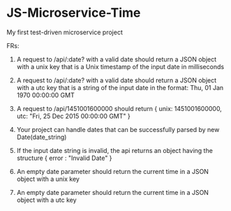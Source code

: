 # JS-Microservice-Time
My first test-driven microservice project

FRs:

1. A request to /api/:date? with a valid date should return a JSON object with a unix key that is a Unix timestamp of the input date in milliseconds

2. A request to /api/:date? with a valid date should return a JSON object with a utc key that is a string of the input date in the format: Thu, 01 Jan 1970 00:00:00 GMT

3. A request to /api/1451001600000 should return { unix: 1451001600000, utc: "Fri, 25 Dec 2015 00:00:00 GMT" }

4. Your project can handle dates that can be successfully parsed by new Date(date_string)

5. If the input date string is invalid, the api returns an object having the structure { error : "Invalid Date" }

6. An empty date parameter should return the current time in a JSON object with a unix key

7. An empty date parameter should return the current time in a JSON object with a utc key
